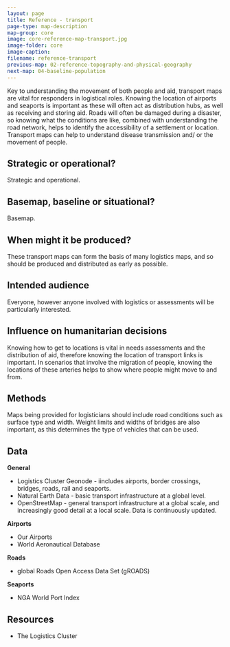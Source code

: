 ```yaml
---
layout: page
title: Reference - transport
page-type: map-description
map-group: core
image: core-reference-map-transport.jpg
image-folder: core
image-caption: 
filename: reference-transport
previous-map: 02-reference-topography-and-physical-geography
next-map: 04-baseline-population
---
```



Key to understanding the movement of both people and aid, transport maps are vital for responders in logistical roles. Knowing the location of airports and seaports is important as these will often act as distribution hubs, as well as receiving and storing aid. Roads will often be damaged during a disaster, so knowing what the conditions are like, combined with understanding the road network, helps to identify the accessibility of a settlement or location. Transport maps can help to understand disease transmission and/ or the movement of people.

## Strategic or operational?

Strategic and operational.

## Basemap, baseline or situational?

Basemap.

## When might it be produced?

These transport maps can form the basis of many logistics maps, and so should be produced and distributed as early as possible.

## Intended audience

Everyone, however anyone involved with logistics or assessments will be particularly interested.

## Influence on humanitarian decisions

Knowing how to get to locations is vital in needs assessments and the distribution of aid, therefore knowing the location of transport links is important. In scenarios that involve the migration of people, knowing the locations of these arteries helps to show where people might move to and from.



## Methods

Maps being provided for logisticians should include road conditions such as surface type and width. Weight limits and widths of bridges are also important, as this determines the type of vehicles that can be used.

## Data

**General** 
* Logistics Cluster Geonode - iincludes airports, border crossings, bridges, roads, rail and seaports. 
* Natural Earth Data - basic transport infrastructure at a global level. 
* OpenStreetMap - general transport infrastructure at a global scale, and increasingly good detail at a local scale. Data is continuously updated.

**Airports**
* Our Airports 
* World Aeronautical Database

**Roads**
* global Roads Open Access Data Set \(gROADS\)

**Seaports**
* NGA World Port Index

## Resources

* The Logistics Cluster

